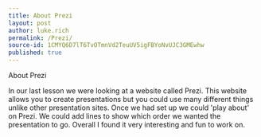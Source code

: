 ```yaml
---
title: About Prezi
layout: post
author: luke.rich
permalink: /Prezi/
source-id: 1CMYQ6D7lT6TvOTmnVd2TeuUV5igFBYoNvUJC3GMEwhw
published: true
---
```

About Prezi

In our last lesson we were looking at a website called Prezi. This website allows you to create presentations but you could use many different things unlike other presentation sites. Once we had set up we could 'play about' on Prezi. We could add lines to show which order we wanted the presentation to go. Overall I found it very interesting and fun to work on.

